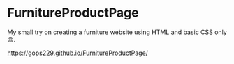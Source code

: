 # FurnitureProductPage
My small try on creating a furniture website using HTML and basic CSS only😌.


https://gops229.github.io/FurnitureProductPage/
